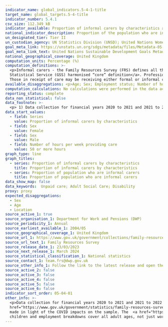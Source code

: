 ```yaml
---
indicator_name: global_indicators.5-4-1-title
target_name: global_targets.5-4-title
indicator_number: 5.4.1
csv_size: 112.349 kB
indicator_available: Proportion of informal carers by characteristics and proportion of the population who are informal carers
national_indicator_description: Proportion of the population who are informal carers, by proportion of time per day on informal care care, age and sex. Proportion of those who provide informal care, by employment status, weekly income and hours caring per week.
un_designated_tier: Tier II
un_custodian_agency: UN Statistics Division (UNSD); United Nations Women (UNW)
goal_meta_link: https://unstats.un.org/sdgs/metadata/files/Metadata-05-04-01.pdf
goal_meta_link_text: United Nations Sustainable Development Goals Metadata (PDF 337 KB)
national_geographical_coverage: United Kingdom
computation_units: Percentage (%)
computation_definitions: >-
  <p>Informal carers - the Family Resources Survey (FRS) defines all those giving help on an informal basis (that is, not as part of a paid job) as informal carers. This definition is consistent with the <a href="https://gss.civilservice.gov.uk/policy-store/unpaid-care/">Government
  Statistical Service (GSS) harmonised “core” definition</a>. Professional carers can also be informal carers if giving help outside of work. What should be counted as care is not prescriptively defined but includes activities such as going shopping for someone and helping with paperwork.
  Those in receipt of care may be receiving either formal or informal care or a mixture of both.</p>
available_disaggregations: <p>Age; Sex; Employment status; Number of hours spent caring; Net weekly income</p><p>For 'Net weekly income' disaggregation, please note that income from directors’ dividends has been included in this category from the period 2021 to 2022. In addition, self employed incomes do not include any reported grant amounts received as part of the Self-Employment Income Support Scheme (SEISS). Wages are treated as income from employment rather than state support, irrespective of any support payments from Coronavirus Job Retention Scheme (CJRS) that the respondent's employer was receiving in respect of their employment.</p>
computation_calculations: No calculations were performed in the data acquisition of this indicator as appropriate data was readily available in the final format specified by this indicator.
reporting_status: complete
data_non_statistical: false
data_footnote: >-
  <p> 1) Data collection for financial years 2020 to 2021 and 2021 to 2022 was impacted by the COVID-19 pandemic. Please see the<a href="https://www.gov.uk/government/statistics/family-resources-survey-financial-year-2020-to-2021/family-resources-survey-background-information-and-methodology#points-to-note"> Family Resources Survey (FRS) Information and Methodology </a> for the specific adjustments that have been made in light of the COVID impacts on the sample.</p> <p> 2) For the series "Proportion of population who are informal carers" the base population of the percentage is the total adult population, for instance "in 2020 to 2021, 6 percent of the total adult population were informal carers". For the series "Proportion of informal carers by characteristics" the base population of the percentage is all informal carers, for instance "in 2020 to 2021, of all informal carers, 53 percent were in employment".</p><p> 3) There are some intentional breaks in the time-series for younger age groups in the 'Proportion of informal carers by characteristics' as for some years there are missing data due to negligible estimates (populations of less than 0.5 per cent, or 0.1 million). For the years 2014 to 2015 and 2015 to 2016 the youngest age category (0-15 years old) is split into two age categories.</p>
data_start_values:
  - field: Series
    value: Proportion of informal carers by characteristics
  - field: Sex
    value: Female
  - field: Sex
    value: Male
  - field: Number of hours per week providing care
    value: 50 or more hours
graph_type: line
graph_titles:
  - series: Proportion of informal carers by characteristics
    title: Proportion of informal carers by characteristics
  - series: Proportion of population who are informal carers
    title: Proportion of population who are informal carers
data_show_map: false
data_keywords:  Unpaid care; Adult Social Care; Disability 
proxy: proxy
expected_disaggregations:
  - Sex
  - Age
  - Location
source_active_1: true
source_organisation_1: Department for Work and Pensions (DWP)
source_periodicity_1: Annual
source_earliest_available_1: 2004/05
source_geographical_coverage_1: United Kingdom
source_url_1: https://www.gov.uk/government/collections/family-resources-survey--2
source_url_text_1: Family Resources Survey
source_release_date_1: 23/03/2023
source_next_release_1: March 2024
source_statistical_classification_1: National statistics
source_contact_1: team.frs@dwp.gov.uk 
source_other_info_1: Follow the link to the latest release and open the 'Care data tables' (tables 5.1a, 5.2, 5.3, 5.4, 5.6 are used from 2014 to 2015 onwards)
source_active_2: false
source_active_3: false
source_active_4: false
source_active_5: false
source_active_6: false
indicator_sort_order: 05-04-01
other_info: >-
  <p>Data collection for financial years 2020 to 2021 and 2021 to 2022 have been impacted by the COVID-19 pandemic. While corrective measures were put in place to minimise disruption, a smaller and less representative sample was nevertheless collected. Please see  the <a
  href="https://www.gov.uk/government/statistics/family-resources-survey-financial-year-2020-to-2021/family-resources-survey-background-information-and-methodology#points-to-note"> Family Resources Survey (FRS) Information and Methodology</a> for the specific adjustments that have been
  made in light of the COVID impacts on the sample. The  <a href="https://www.gov.uk/government/statistics/family-resources-survey-financial-year-2020-to-2021/technical-report-assessment-of-the-impact-of-the-coronavirus-covid-19-pandemic-on-the-frs-statistics-2020-to-2021#main-impacts-of-the-coronavirus-covid-19-pandemic-on-the2020-to-2021frsestimates">technical report</a> gives more details on the main impacts of the coronavirus (COVID-19) pandemic on the affected FRS estimates.</p><p>Please note, in cases where age is not specified, carers may be either adults or
  children and employment breakdowns cover all adult ages, not just working-age adults.</p><p> This indicator is being used as an approximation of the UN SDG Indicator. Where possible, we will work to identify or develop UK data to meet the global indicator specification. This indicator has been identified in collaboration with topic experts.
---
```

